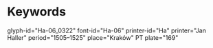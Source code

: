 # Keywords
glyph-id="Ha-06_0322"
font-id="Ha-06"
printer-id="Ha"
printer="Jan Haller"
period="1505–1525"
place="Kraków"
PT plate="169"
